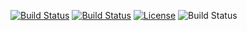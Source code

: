 [![Build Status](https://img.shields.io/badge/Python-3776AB?style=for-the-badge&logo=python&logoColor=white)](https://www.python.org/)
[![Build Status](https://img.shields.io/badge/Linux-FCC624?style=for-the-badge&logo=linux&logoColor=black)](https://www.linux.org/)
[![License](https://img.shields.io/github/license/svd-ncsu/hw1.svg?style=for-the-badge)](https://github.com/svd-ncsu/hw1/blob/main/LICENSE.md)
![Build Status](https://github.com/svd-ncsu/hw1/actions/workflows/main.yml/badge.svg)

